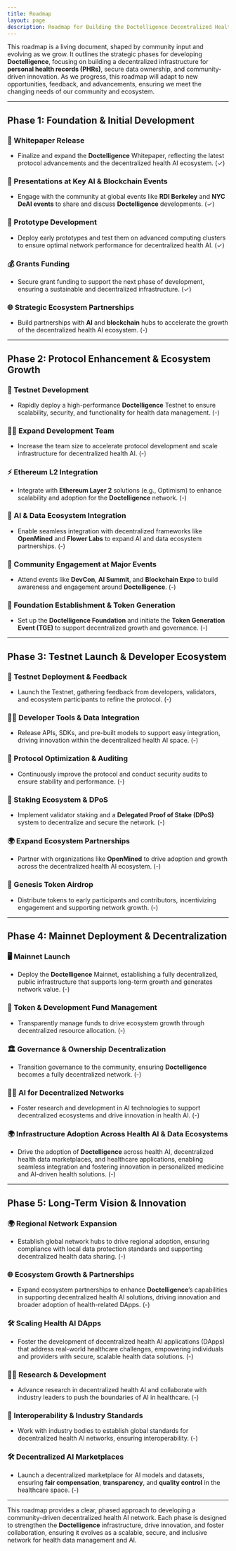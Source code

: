 ```yaml
---
title: Roadmap
layout: page
description: Roadmap for Building the Doctelligence Decentralized Health AI Network
---
```


This roadmap is a living document, shaped by community input and evolving as we grow. It outlines the strategic phases for developing **Doctelligence**, focusing on building a decentralized infrastructure for **personal health records (PHRs)**, secure data ownership, and community-driven innovation. As we progress, this roadmap will adapt to new opportunities, feedback, and advancements, ensuring we meet the changing needs of our community and ecosystem.

---

## Phase 1: Foundation & Initial Development

### 📄 Whitepaper Release
- Finalize and expand the **Doctelligence** Whitepaper, reflecting the latest protocol advancements and the decentralized health AI ecosystem. (✓)

### 📅 Presentations at Key AI & Blockchain Events
- Engage with the community at global events like **RDI Berkeley** and **NYC DeAI events** to share and discuss **Doctelligence** developments. (✓)

### 🧪 Prototype Development
- Deploy early prototypes and test them on advanced computing clusters to ensure optimal network performance for decentralized health AI. (✓)

### 💰 Grants Funding
- Secure grant funding to support the next phase of development, ensuring a sustainable and decentralized infrastructure. (✓)

### 🌐 Strategic Ecosystem Partnerships
- Build partnerships with **AI** and **blockchain** hubs to accelerate the growth of the decentralized health AI ecosystem. (-)

---

## Phase 2: Protocol Enhancement & Ecosystem Growth

### 🔗 Testnet Development
- Rapidly deploy a high-performance **Doctelligence** Testnet to ensure scalability, security, and functionality for health data management. (-)

### 👩‍💻 Expand Development Team
- Increase the team size to accelerate protocol development and scale infrastructure for decentralized health AI. (-)

### ⚡ Ethereum L2 Integration
- Integrate with **Ethereum Layer 2** solutions (e.g., Optimism) to enhance scalability and adoption for the **Doctelligence** network. (-)

### 🤖 AI & Data Ecosystem Integration
- Enable seamless integration with decentralized frameworks like **OpenMined** and **Flower Labs** to expand AI and data ecosystem partnerships. (-)

### 📅 Community Engagement at Major Events
- Attend events like **DevCon**, **AI Summit**, and **Blockchain Expo** to build awareness and engagement around **Doctelligence**. (-)

### 🏢 Foundation Establishment & Token Generation
- Set up the **Doctelligence Foundation** and initiate the **Token Generation Event (TGE)** to support decentralized growth and governance. (-)

---

## Phase 3: Testnet Launch & Developer Ecosystem

### 🚀 Testnet Deployment & Feedback
- Launch the Testnet, gathering feedback from developers, validators, and ecosystem participants to refine the protocol. (-)

### 🧑‍💻 Developer Tools & Data Integration
- Release APIs, SDKs, and pre-built models to support easy integration, driving innovation within the decentralized health AI space. (-)

### 🔧 Protocol Optimization & Auditing
- Continuously improve the protocol and conduct security audits to ensure stability and performance. (-)

### 🔗 Staking Ecosystem & DPoS
- Implement validator staking and a **Delegated Proof of Stake (DPoS)** system to decentralize and secure the network. (-)

### 🌍 Expand Ecosystem Partnerships
- Partner with organizations like **OpenMined** to drive adoption and growth across the decentralized health AI ecosystem. (-)

### 🎉 Genesis Token Airdrop
- Distribute tokens to early participants and contributors, incentivizing engagement and supporting network growth. (-)

---

## Phase 4: Mainnet Deployment & Decentralization

### 🖥️ Mainnet Launch
- Deploy the **Doctelligence** Mainnet, establishing a fully decentralized, public infrastructure that supports long-term growth and generates network value. (-)

### 💸 Token & Development Fund Management
- Transparently manage funds to drive ecosystem growth through decentralized resource allocation. (-)

### 🏛️ Governance & Ownership Decentralization
- Transition governance to the community, ensuring **Doctelligence** becomes a fully decentralized network. (-)

### 🧑‍🔬 AI for Decentralized Networks
- Foster research and development in AI technologies to support decentralized ecosystems and drive innovation in health AI. (-)

### 🌍 Infrastructure Adoption Across Health AI & Data Ecosystems
- Drive the adoption of **Doctelligence** across health AI, decentralized health data marketplaces, and healthcare applications, enabling seamless integration and fostering innovation in personalized medicine and AI-driven health solutions. (-)

---

## Phase 5: Long-Term Vision & Innovation

### 🌍 Regional Network Expansion
- Establish global network hubs to drive regional adoption, ensuring compliance with local data protection standards and supporting decentralized health data sharing. (-)

### 🌐 Ecosystem Growth & Partnerships
- Expand ecosystem partnerships to enhance **Doctelligence**’s capabilities in supporting decentralized health AI solutions, driving innovation and broader adoption of health-related DApps. (-)

### 🛠️ Scaling Health AI DApps
- Foster the development of decentralized health AI applications (DApps) that address real-world healthcare challenges, empowering individuals and providers with secure, scalable health data solutions. (-)

### 🧑‍🔬 Research & Development
- Advance research in decentralized health AI and collaborate with industry leaders to push the boundaries of AI in healthcare. (-)

### 🔗 Interoperability & Industry Standards
- Work with industry bodies to establish global standards for decentralized health AI networks, ensuring interoperability. (-)

### 🛠️ Decentralized AI Marketplaces
- Launch a decentralized marketplace for AI models and datasets, ensuring **fair compensation**, **transparency**, and **quality control** in the healthcare space. (-)

---

This roadmap provides a clear, phased approach to developing a community-driven decentralized health AI network. Each phase is designed to strengthen the **Doctelligence** infrastructure, drive innovation, and foster collaboration, ensuring it evolves as a scalable, secure, and inclusive network for health data management and AI.
